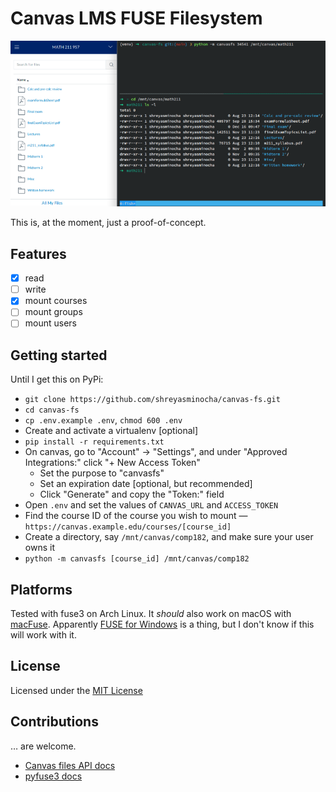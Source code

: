 # Canvas LMS FUSE Filesystem

![A Canvas "Files" page on one side and `ls -l` showing the same files on the other side](media/screenshot.png)

This is, at the moment, just a proof-of-concept.

## Features

- [x] read
- [ ] write
- [x] mount courses
- [ ] mount groups
- [ ] mount users

## Getting started

Until I get this on PyPi:

- `git clone https://github.com/shreyasminocha/canvas-fs.git`
- `cd canvas-fs`
- `cp .env.example .env`, `chmod 600 .env`
- Create and activate a virtualenv [optional]
- `pip install -r requirements.txt`
- On canvas, go to "Account" → "Settings", and under "Approved Integrations:" click "+ New Access Token"
  - Set the purpose to "canvasfs"
  - Set an expiration date [optional, but recommended]
  - Click "Generate" and copy the "Token:" field
- Open `.env` and set the values of `CANVAS_URL` and `ACCESS_TOKEN`
- Find the course ID of the course you wish to mount — `https://canvas.example.edu/courses/[course_id]`
- Create a directory, say `/mnt/canvas/comp182`, and make sure your user owns it
- `python -m canvasfs [course_id] /mnt/canvas/comp182`

## Platforms

Tested with fuse3 on Arch Linux. It *should* also work on macOS with [macFuse](https://osxfuse.github.io). Apparently [FUSE for Windows](http://www.secfs.net/winfsp) is a thing, but I don't know if this will work with it.

## License

Licensed under the [MIT License](https://l.shreyasminocha.me/mit/2021-)


## Contributions

… are welcome.

- [Canvas files API docs](https://canvas.instructure.com/doc/api/files.html)
- [pyfuse3 docs](https://www.rath.org/pyfuse3-docs)
